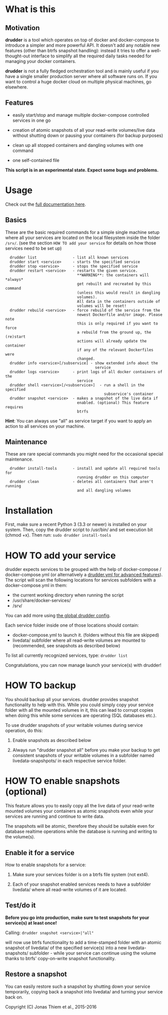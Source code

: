 
# What is this


## Motivation

**drudder** is a tool which operates on top of docker and docker-compose to
introduce a simpler and more powerful API.
It doesn't add any notable new features (other than btrfs snapshot
handling): instead it tries to offer a well-thought-out interface to
simplify all the required daily tasks needed for managing your docker
containers.

**drudder** is not a fully fledged orchestration tool and is mainly useful
if you have a single smaller production server where all software runs on.
If you want to control a huge docker cloud on multiple physical machines,
go elsewhere.


## Features

- easily start/stop and manage multiple docker-compose controlled
  services in one go

- creation of atomic snapshots of all your read-write volumes/live data
  without shutting down or pausing your containers (for backup purposes)

- clean up all stopped containers and dangling volumes with one command

- one self-contained file

**This script is in an experimental state. Expect some bugs and problems.**


# Usage

Check out the [full documentation here](docs/index.md).

## Basics

These are the basic required commands for a simple single machine setup
where all your services are located on the local filesystem inside
the folder ```/srv/```.
(see the section ```HOW TO add your service``` for details on how those
services need to be set up)


```
  drudder list                - list all known services
  drudder start <service>     - starts the specified service
  drudder stop <service>      - stops the specified service
  drudder restart <service>   - restarts the given service.
								**WARNING**: the containers will *always*
								get rebuilt and recreated by this command
								(unless this would result in dangling
								volumes).
								All data in the containers outside of
								volumes will be reset!
  drudder rebuild <service>   - force rebuild of the service from the
								newest Dockerfile and/or image. Please note
								this is only required if you want to force
								a rebuild from the ground up, the (re)start
								actions will already update the container 
								if any of the relevant Dockerfiles were
								changed.
  drudder info <service>[/subservice] - show extended info about the
										service
  drudder logs <service>      - print logs of all docker containers of the
								service
  drudder shell <service>[/<subservice>]  - run a shell in the specified
											subservice's container
  drudder snapshot <service>  - makes a snapshot of the live data if
								enabled. (optional) This feature requires
								btrfs
```
**Hint**: You can always use "all" as service target if you want to apply
an action to all services on your machine.


## Maintenance

These are rare special commands you might need for the occasional special
maintenance.

```
  drudder install-tools       - install and update all required tools for
                                running drudder on this computer
  drudder clean               - deletes all containers that aren't running
								and all dangling volumes
```


# Installation

First, make sure a recent Python 3 (3.3 or newer) is installed on your
system.
Then, copy the drudder script to /usr/bin/ and set execution bit
(chmod +x).
Then run: ```sudo drudder install-tools```


# HOW TO add your service

drudder expects services to be grouped with the help of docker-compose /
docker-compose.yml (or alternatively a [drudder.yml for advanced
features](docs/drudder.yml.md)). The script will scan the following
locations for services subfolders with a docker-compose.yml in them:

- the current working directory when running the script
- /usr/share/docker-services/  
- /srv/

You can add more using [the global drudder config](docs/config.md).

Each service folder inside one of those locations should contain:

- docker-compose.yml to launch it. (folders without this file are skipped)
- livedata/ subfolder where all read-write volumes are mounted to
                            (recommended, see snapshots as described below)

To list all currently recognized services, type: `drudder list`

Congratulations, you can now manage launch your service(s) with
drudder!



# HOW TO backup

You should backup all your services. drudder provides snapshot
functionality to help with this. While you could simply copy your service
folder with all the mounted volumes in it, this can lead to corrupt copies
when doing this while some services are operating (SQL databases etc.).

To use drudder snapshots of your writable volumes during service
operation, do this:

1. Enable snapshots as described below

2. Always run "drudder snapshot all" before you make your backup to get
   consistent snapshots of your writable volumes in a subfolder named
   livedata-snapshpots/ in each respective service folder.



# HOW TO enable snapshots (optional)

This feature allows you to easily copy all the live data of your read-write
mounted volumes your containers as atomic snapshots even while your
services are running and continue to write data.

The snapshots will be atomic, therefore they should be suitable even for
database realtime operations while the database is running and writing to
the volume(s).


## Enable it for a service

How to enable snapshots for a service:

1. Make sure your services folder is on a btrfs file system (not ext4).

2. Each of your snapshot enabled services needs to have a subfolder
   livedata/ where all read-write volumes of it are located.


## Test/do it

**Before you go into production, make sure to test snapshots for your
service(s) at least once!**

Calling:
   ``` drudder snapshot <service>|"all" ```

will now use btrfs functionality to add a time-stamped folder with an
atomic snapshot of livedata/ of the specified service(s) into a new
livedata-snapshots/ subfolder - while your service can continue using the
volume thanks to btrfs' copy-on-write snapshot functionality.


## Restore a snapshot

You can easily restore such a snapshot by shutting down your service
temporarily, copying back a snapshot into livedata/ and turning your
service back on.



Copyright (C) Jonas Thiem et al., 2015-2016

